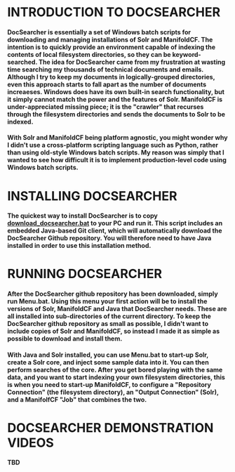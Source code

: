 # INTRODUCTION TO DOCSEARCHER
#### DocSearcher is essentially a set of Windows batch scripts for downloading and managing installations of Solr and ManifoldCF. The intention is to quickly provide an environment capable of indexing the contents of local filesystem directories, so they can be keyword-searched. The idea for DocSearcher came from my frustration at wasting time searching my thousands of technical documents and emails. Although I try to keep my documents in logically-grouped directories, even this approach starts to fall apart as the number of documents increaeses. Windows does have its own built-in search functionality, but it simply cannot match the power and the features of Solr. ManifoldCF is under-appreciated missing piece; it is the "crawler" that recurses through the filesystem directories and sends the documents to Solr to be indexed. 

#### With Solr and ManifoldCF being platform agnostic, you might wonder why I didn't use a cross-platform scripting language such as Python, rather than using old-style Windows batch scripts. My reason was simply that I wanted to see how difficult it is to implement production-level code using Windows batch scripts.  

# INSTALLING DOCSEARCHER
#### The quickest way to install DocSearcher is to copy [download_docsearcher.bat](https://github.com/ripley57/DocSearcher/raw/master/download_docsearcher.bat) to your PC and run it. This script includes an embedded Java-based Git client, which will automatically download the DocSearcher Github repository. You will therefore need to have Java installed in order to use this installation method. 

# RUNNING DOCSEARCHER
#### After the DocSearcher github repository has been downloaded, simply run Menu.bat. Using this menu your first action will be to install the versions of Solr, ManifoldCF and Java that DocSearcher needs. These are all installed into sub-directories of the current directory. To keep the DocSearcher github repository as small as possible, I didn't want to include copies of Solr and ManifoldCF, so instead I made it as simple as possible to download and install them. 

#### With Java and Solr installed, you can use Menu.bat to start-up Solr, create a Solr core, and inject some sample data into it. You can then perform searches of the core. After you get bored playing with the same data, and you want to start indexing your own filesystem directories, this is when you need to start-up ManifoldCF, to configure a "Repository Connection" (the filesystem directory), an "Output Connection" (Solr), and a ManifolfCF "Job" that combines the two.

# DOCSEARCHER DEMONSTRATION VIDEOS
#### TBD